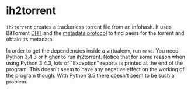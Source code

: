 ih2torrent
==========

`ih2torrent` creates a trackerless torrent file from an infohash. It
uses BitTorrent [DHT][1] and the [metadata protocol][2] to find peers for the
torrent and obtain its metadata.

In order to get the dependencies inside a virtualenv, run `make`. You
need Python 3.4.3 or higher to run ih2torrent. Notice that for some
reason when using Python 3.4.3, lots of "Exception" reports is printed
at the end of the program. This doesn't seem to have any negative
effect on the working of the program though. With Python 3.5 there
doesn't seem to be such a problem.

[1]: http://www.bittorrent.org/beps/bep_0005.html
[2]: http://www.bittorrent.org/beps/bep_0009.html
